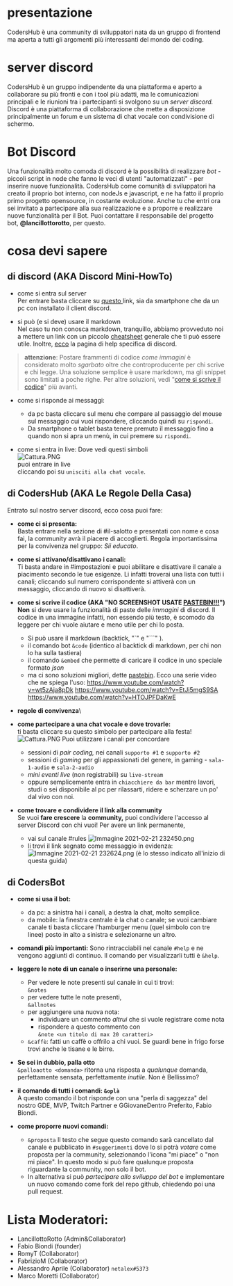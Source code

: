 # presentazione
CodersHub è una community di sviluppatori nata da un gruppo di frontend ma aperta a tutti gli argomenti più interessanti del mondo del coding.

# server discord
CodersHub è un gruppo indipendente da una piattaforma e aperto a collaborare su più fronti e con i tool più adatti, ma le comunicazioni principali e le riunioni tra i partecipanti si svolgono su un _server discord._
Discord è una piattaforma di collaborazione che mette a disposizione principalmente un forum e un sistema di chat vocale con condivisione di schermo.

# Bot Discord
Una funzionalità molto comoda di discord è la possibilità di realizzare _bot_ - piccoli script in node che fanno le veci di utenti "automatizzati" - per inserire nuove funzionalità.
CodersHub come comunità di sviluppatori ha creato il proprio bot interno, con nodeJs e javascript, e ne ha fatto il proprio primo progetto opensource, in costante evoluzione. Anche tu che entri ora sei invitato a partecipare alla sua realizzazione e a proporre e realizzare nuove funzionalità per il Bot. Puoi contattare il responsabile del progetto bot, **@lancillottorotto**, per questo.

# cosa devi sapere

## di discord (AKA Discord Mini-HowTo)

- come si entra sul server\
Per entrare basta cliccare su [questo ](https://discord.gg/795uTvdRPV) link, sia da smartphone che da un pc con installato il client discord.

- si può (e si deve) usare il markdown\
Nel caso tu non conosca markdown, tranquillo, abbiamo provveduto noi a mettere un link con un piccolo [cheatsheet](https://guides.github.com/features/mastering-markdown/) generale che ti può essere utile. Inoltre, [ecco](https://support.discord.com/hc/en-us/articles/210298617-Markdown-Text-101-Chat-Formatting-Bold-Italic-Underline-) la pagina di help specifica di discord.
> **attenzione**: Postare frammenti di codice _come immagini_ è considerato molto _sgarbato_ oltre che controproducente per chi scrive e chi legge. Una soluzione semplice è usare markdown, ma gli snippet sono limitati a poche righe. Per altre soluzioni, vedi "[come si scrive il codice](#di-codershub-aka-le-regole-della-casa)" più avanti.

- come si risponde ai messaggi:
  - da pc basta cliccare sul menu che compare al passaggio del mouse sul messaggio cui vuoi rispondere, cliccando quindi su `rispondi`.
  - Da smartphone o tablet basta tenere premuto il messaggio fino a quando non si apra un menù, in cui premere su `rispondi`.

- come si entra in live:
Dove vedi questi simboli\
![Cattura.PNG](https://draftin.com:443/images/77931?token=k5OSWXaIuHrT0yQvkW9O0uSxB_P8rvNb67pB_IqhvLA95BVLFc-SK0BpiVAGY8Kr5c_Lk_WqHMFkRX0oxbG7beA) \
puoi entrare in live\
cliccando poi su `unisciti alla chat vocale`.

## di CodersHub (AKA Le Regole Della Casa)
Entrato sul nostro server discord, ecco cosa puoi fare:

- **come ci si presenta:**\
Basta entrare nella sezione di #il-salotto e presentati con nome e cosa fai, la community avrà il piacere di accoglierti. Regola importantissima per la convivenza nel gruppo: _Sii educato_.
- **come si attivano/disattivano i canali:**\
Ti basta andare in #impostazioni e puoi abilitare e disattivare il canale a piacimento secondo le tue esigenze.
Li infatti troverai una lista con tutti i canali; cliccando sul numero corrispondente si attiverà con un messaggio, cliccando di nuovo si disattiverà.

- **come si scrive il codice (AKA "NO SCREENSHOT USATE [PASTEBIN!!!](https://pastebin.com/)")**\
**Non** si deve usare la funzionalità di paste delle _immagini_ di discord.
 Il codice in una immagine infatti, non essendo più testo, è scomodo da leggere per chi vuole aiutare e meno utile per chi lo posta.
  - Si può usare il markdown (backtick,  "\`" e  "\```"  ).
  - il comando bot `&code` (identico al backtick di markdown, per chi non lo ha sulla tastiera)
  - il comando `&embed` che permette di caricare il codice in uno speciale formato _json_
  - ma ci sono soluzioni migliori, dette [pastebin](https://en.wikipedia.org/wiki/Pastebin). Ecco una serie video che ne spiega l'uso:
    https://www.youtube.com/watch?v=wt5zAja8pDk
    https://www.youtube.com/watch?v=EtJi5mgS9SA
    https://www.youtube.com/watch?v=HTOJPFDaKwE

- **regole di convivenza**\
<!-- (da vedere con Fabio che ha esperienza di moderazione) -->

- **come partecipare a una chat vocale e dove trovarle:**\
ti basta cliccare su questo simbolo per partecipare alla festa!\
![Cattura.PNG](https://draftin.com:443/images/77931?token=k5OSWXaIuHrT0yQvkW9O0uSxB_P8rvNb67pB_IqhvLA95BVLFc-SK0BpiVAGY8Kr5c_Lk_WqHMFkRX0oxbG7beA)
Puoi utilizzare i canali per concordare
  - sessioni di *pair coding,* nei canali `supporto #1` e `supporto #2`
  - sessioni di *gaming* per gli appassionati del genere, in gaming - `sala-1-audio` e `sala-2-audio`
  - *mini eventi live* (non registrabili) su `live-stream`
  - oppure semplicemente entra in `chiacchiere da bar` mentre lavori, studi o sei disponibile al pc per rilassarti, ridere e scherzare un po' dal vivo con noi.

- **come trovare e condividere il link alla community**\
Se vuoi **fare crescere** la **community,** puoi condividere l'accesso al server Discord con chi vuoi!
Per avere un link permanente,
  - vai sul canale #rules
![Immagine 2021-02-21 232450.png](https://draftin.com:443/images/77964?token=8OGNe0B8L3vKWRJfO5L3ZwAOiXDFBHQcWveF7ZjAMX-rarwdp3nU53lQSFm--5a__eNEpoDcCXl0C1g50BJ1SS4)
  - li trovi il link segnato come messaggio in evidenza:![Immagine 2021-02-21 232624.png](https://draftin.com:443/images/77965?token=Sa26j4OkBFm9-Y57MLDP2fgiRdTcw8uZElTUx8hn18BLN7tAfme6m_pZNy1WzF8EWw5lQIBtjCto1hPy7pCCnHs) (è lo stesso indicato all'inizio di questa guida)

## di CodersBot
- **come si usa il bot:**
  - da pc: a sinistra hai i canali, a destra la chat, molto semplice.
  - da mobile: la finestra centrale è la chat o canale; se vuoi cambiare canale ti basta cliccare l'hamburger menu (quel simbolo con tre linee) posto in alto a sinistra e selezionarne un altro.

- **comandi più importanti:**
Sono rintracciabili nel canale `#help` e ne vengono aggiunti di continuo. Il comando per visualizzarli tutti è `&help`.

- **leggere le note di un canale o inserirne una personale:**
  - Per vedere le note presenti sul canale in cui ti trovi:\
   `&notes`
  - per vedere tutte le note presenti,\
  `&allnotes`
  - per aggiungere una nuova nota:
    - individuare un commento _altrui_ che si vuole registrare come nota
    - rispondere a questo commento con\
    `&note <un titolo di max 20 caratteri>`
  - `&caffè`: fatti un caffè o offrilo a chi vuoi. Se guardi bene in frigo forse trovi anche le tisane e le birre.

- **Se sei in dubbio, palla otto**\
`&palloaotto <domanda>` ritorna una risposta a _qualunque_ domanda, perfettamente sensata, perfettamente *inutile*. Non è Bellissimo?

- **il comando di tutti i comandi: `&oplà`**\
A questo comando il bot risponde con una "perla di saggezza" del nostro GDE, MVP, Twitch Partner e GGiovaneDentro Preferito, Fabio Biondi.

- **come proporre nuovi comandi:**
  - `&proposta`
    Il testo che segue questo comando sarà cancellato dal canale e pubblicato in `#suggerimenti` dove lo si potrà _votare_ come proposta per la community, selezionando l'icona "mi piace" o "non mi piace".
    In questo modo si può fare qualunque proposta riguardante la community, non solo il bot.
  - In alternativa si può *partecipare allo sviluppo del bot* e implementare un nuovo comando come fork del repo github, chiedendo poi una pull request.

# Lista Moderatori:
- LancillottoRotto (Admin&Collaborator)
- Fabio Biondi (founder)
- RomyT (Collaborator)
- FabrizioM (Collaborator)
- Alessandro Aprile (Collaborator) `netalex#5373`
- Marco Moretti (Collaborator)
